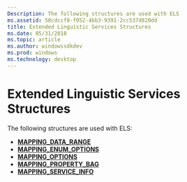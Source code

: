 ```yaml
---
Description: The following structures are used with ELS
ms.assetid: 58cdccf8-f052-4bb3-9391-2cc537d820dd
title: Extended Linguistic Services Structures
ms.date: 05/31/2018
ms.topic: article
ms.author: windowssdkdev
ms.prod: windows
ms.technology: desktop
---
```


# Extended Linguistic Services Structures

The following structures are used with ELS:

-   [**MAPPING\_DATA\_RANGE**](/windows/win32/Elscore/ns-elscore-_mapping_data_range?branch=master)
-   [**MAPPING\_ENUM\_OPTIONS**](/windows/win32/Elscore/ns-elscore-_mapping_enum_options?branch=master)
-   [**MAPPING\_OPTIONS**](/windows/win32/Elscore/ns-elscore-_mapping_options?branch=master)
-   [**MAPPING\_PROPERTY\_BAG**](/windows/win32/Elscore/ns-elscore-_mapping_property_bag?branch=master)
-   [**MAPPING\_SERVICE\_INFO**](/windows/win32/Elscore/ns-elscore-_mapping_service_info?branch=master)

 

 



